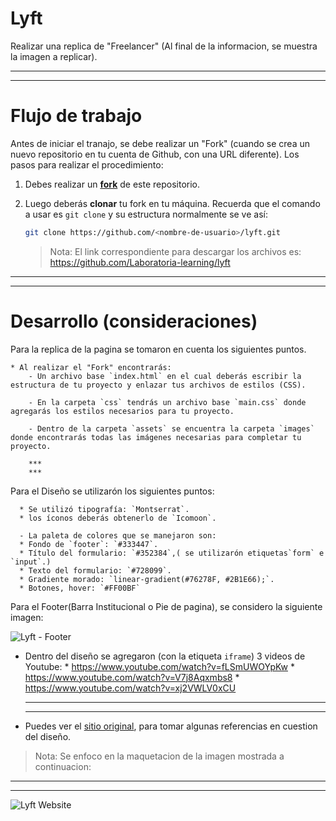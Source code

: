# Lyft

Realizar una replica de "Freelancer" (Al final de la informacion, se muestra la imagen a replicar).

***
***

# Flujo de trabajo
Antes de iniciar el tranajo, se debe realizar un "Fork" (cuando se crea un nuevo repositorio en tu cuenta de Github, con una URL diferente). Los pasos para realizar el procedimiento:

1. Debes realizar un [**fork**](https://gist.github.com/ivandevp/1de47ae69a5e139a6622d78c882e1f74)
   de este repositorio.

2. Luego deberás **clonar** tu fork en tu máquina. Recuerda que el comando a usar
   es `git clone` y su estructura normalmente se ve así:

   ```bash
   git clone https://github.com/<nombre-de-usuario>/lyft.git
   ```

   >Nota: El link correspondiente para descargar los archivos es:
       https://github.com/Laboratoria-learning/lyft

  ***
  ***
# Desarrollo (consideraciones)

  Para la replica de la pagina se tomaron en cuenta los siguientes puntos.

    * Al realizar el "Fork" encontrarás:
        - Un archivo base `index.html` en el cual deberás escribir la estructura de tu proyecto y enlazar tus archivos de estilos (CSS).

        - En la carpeta `css` tendrás un archivo base `main.css` donde agregarás los estilos necesarios para tu proyecto.

        - Dentro de la carpeta `assets` se encuentra la carpeta `images` donde encontrarás todas las imágenes necesarias para completar tu proyecto.

        ***
        ***

  Para el Diseño se utilizarón los siguientes puntos:

      * Se utilizó tipografía: `Montserrat`.
      * los íconos deberás obtenerlo de `Icomoon`.

      - La paleta de colores que se manejaron son:
      * Fondo de `footer`: `#333447`.
      * Título del formulario: `#352384`,( se utilizarón etiquetas`form` e `input`.)
      * Texto del formulario: `#728099`.
      * Gradiente morado: `linear-gradient(#76278F, #2B1E66);`.
      * Botones, hover: `#FF00BF`

Para el Footer(Barra Institucional o Pie de pagina), se considero la siguiente imagen:


  ![Lyft - Footer](docs/footer.gif)


* Dentro del diseño se agregaron (con la etiqueta `iframe`) 3 videos de Youtube:
      * https://www.youtube.com/watch?v=fLSmUWOYpKw
      * https://www.youtube.com/watch?v=V7j8Aqxmbs8
      * https://www.youtube.com/watch?v=xj2VWLV0xCU


  ***
  ***
  
* Puedes ver el [sitio original](https://www.lyft.com/), para tomar algunas referencias en cuestion del diseño.

>Nota: Se enfoco en la maquetacion de la imagen mostrada a continuacion:
***
***

![Lyft Website](docs/fullpage.png)
